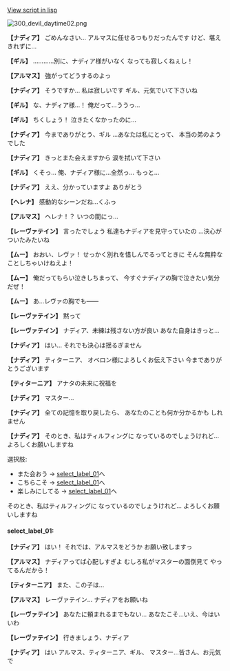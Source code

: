[View script in lisp](../scripts/100701020.txt)

![300_devil_daytime02.png](../images/backgrounds/300_devil_daytime02.png)

**【ナディア】**
ごめんなさい…
アルマスに任せるつもりだったんです
けど、堪えきれずに…

**【ギル】**
…………別に、ナディア様がいなく
なっても寂しくねぇし！

**【アルマス】**
強がってどうするのよっ

**【ナディア】**
そうですか…
私は寂しいです
ギル、元気でいて下さいね

**【ギル】**
な、ナディア様…！
俺だって…ううっ…

**【ギル】**
ちくしょう！
泣きたくなかったのに…

**【ナディア】**
今までありがとう、ギル
…あなたは私にとって、
本当の弟のようでした

**【ナディア】**
きっとまた会えますから
涙を拭いて下さい

**【ギル】**
くそっ…
俺、ナディア様に…全然っ…
もっと…

**【ナディア】**
ええ、分かっていますよ
ありがとう

**【ヘレナ】**
感動的なシーンだね…くふっ

**【アルマス】**
ヘレナ！？
いつの間にっ…

**【レーヴァテイン】**
言ったでしょう
私達もナディアを見守っていたの
…決心がついたみたいね

**【ムー】**
おおい、レヴァ！
せっかく別れを惜しんでるってときに
そんな無粋なことしちゃいけねえよ！

**【ムー】**
俺だってもらい泣きしちまって、
今すぐナディアの胸で泣きたい気分
だぜ！

**【ムー】**
あ…レヴァの胸でも――

**【レーヴァテイン】**
黙って

**【レーヴァテイン】**
ナディア、未練は残さない方が良い
あなた自身はきっと…

**【ナディア】**
はい…
それでも決心は揺るぎません

**【ナディア】**
ティターニア、
オベロン様によろしくお伝え下さい
今までありがとうございます

**【ティターニア】**
アナタの未来に祝福を

**【ナディア】**
マスター…

**【ナディア】**
全ての記憶を取り戻したら、
あなたのことも何か分かるかも
しれません

**【ナディア】**
そのとき、私はティルフィングに
なっているのでしょうけれど…
よろしくお願いしますね

選択肢:
- また会おう → [select_label_01](#select_label_01)へ
- こちらこそ → [select_label_01](#select_label_01)へ
- 楽しみにしてる → [select_label_01](#select_label_01)へ

そのとき、私はティルフィングに
なっているのでしょうけれど…
よろしくお願いしますね

#### select_label_01:

**【ナディア】**
はい！
それでは、アルマスをどうか
お願い致しますっ

**【アルマス】**
ナディアってば心配しすぎよ
むしろ私がマスターの面倒見て
やってるんだから！

**【ティターニア】**
また、この子は…

**【アルマス】**
レーヴァテイン…
ナディアをお願いね

**【レーヴァテイン】**
あなたに頼まれるまでもない…
あなたこそ…いえ、今はいいわ

**【レーヴァテイン】**
行きましょう、ナディア

**【ナディア】**
はい
アルマス、ティターニア、ギル、
マスター…皆さん、お元気で